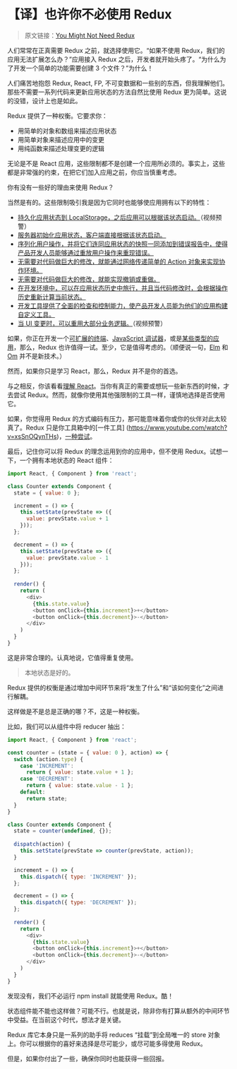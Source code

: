 # 【译】也许你不必使用 Redux

> 原文链接：[You Might Not Need Redux](https://medium.com/@dan_abramov/you-might-not-need-redux-be46360cf367#.a98d3x6e7)

人们常常在正真需要 Redux 之前，就选择使用它。“如果不使用 Redux，我们的应用无法扩展怎么办？”应用接入 Redux 之后，开发者就开始头疼了。“为什么为了开发一个简单的功能需要创建 3 个文件？”为什么！

人们痛苦地抱怨 Redux, React, FP, 不可变数据和一些别的东西，但我理解他们。那些不需要一系列代码来更新应用状态的方法自然比使用 Redux 更为简单。这说的没错，设计上也是如此。

Redux 提供了一种权衡。它要求你：

* 用简单的对象和数组来描述应用状态
* 用简单对象来描述应用中的变更
* 用纯函数来描述处理变更的逻辑

无论是不是 React 应用，这些限制都不是创建一个应用所必须的。事实上，这些都是非常强的约束，在把它们加入应用之前，你应当慎重考虑。

你有没有一些好的理由来使用 Redux？

当然是有的。这些限制吸引我是因为它同时也能够使应用拥有以下的特性：

* [持久化应用状态到 LocalStorage，之后应用可以根据该状态启动。](https://egghead.io/lessons/javascript-redux-persisting-the-state-to-the-local-storage?course=building-react-applications-with-idiomatic-redux)（视频预警）
* [服务器初始化应用状态，客户端直接根据该状态启动。](http://redux.js.org/docs/recipes/ServerRendering.html)
* [序列化用户操作，并将它们连同应用状态的快照一同添加到错误报告中，使得产品开发人员能够通过重放用户操作来重现错误。](https://github.com/dtschust/redux-bug-reporter)
* [无需要对代码做巨大的修改，就能通过网络传递简单的 Action 对象来实现协作环境。](https://github.com/philholden/redux-swarmlog)
* [无需要对代码做巨大的修改，就能实现撤销或重做。](http://redux.js.org/docs/recipes/ImplementingUndoHistory.html)
* [在开发环境中，可以在应用状态历史中旅行，并且当代码修改时，会根据操作历史重新计算当前状态。](https://github.com/gaearon/redux-devtools)
* [开发工具提供了全面的检查和控制能力，使产品开发人员能为他们的应用构建自定义工具。](https://github.com/romseguy/redux-devtools-chart-monitor)
* [当 UI 变更时，可以重用大部分业务逻辑。](https://www.youtube.com/watch?v=gvVpSezT5_M&feature=youtu.be&t=11m51s)（视频预警）

如果，你正在开发一个[可扩展的终端](https://hyperterm.org/)、[JavaScript 调试器](https://hacks.mozilla.org/2016/09/introducing-debugger-html/)，或是[某些类型的应用](https://twitter.com/necolas/status/727538799966715904)，那么，Redux 也许值得一试。至少，它是值得考虑的。（顺便说一句，[Elm](https://github.com/evancz/elm-architecture-tutorial) 和 [Om](https://github.com/omcljs/om) 并不是新技术。）

然而，如果你只是学习 React，那么，Redux 并不是你的首选。

与之相反，你该看看[理解 React](https://facebook.github.io/react/docs/thinking-in-react.html)。当你有真正的需要或想玩一些新东西的时候，才去尝试 Redux。然而，就像你使用其他强限制的工具一样，谨慎地选择是否使用它。

如果，你觉得用 Redux 的方式编码有压力，那可能意味着你或你的伙伴对此太较真了。Redux 只是你工具箱中的[一件工具] (https://www.youtube.com/watch?v=xsSnOQynTHs)，[一种尝试](https://www.youtube.com/watch?v=uvAXVMwHJXU)。

最后，记住你可以将 Redux 的理念运用到你的应用中，但不使用 Redux。试想一下，一个拥有本地状态的 React 组件：

```JavaScript
import React, { Component } from 'react';

class Counter extends Component {
  state = { value: 0 };

  increment = () => {
    this.setState(prevState => ({
      value: prevState.value + 1
    }));
  };

  decrement = () => {
    this.setState(prevState => ({
      value: prevState.value - 1
    }));
  };
  
  render() {
    return (
      <div>
        {this.state.value}
        <button onClick={this.increment}>+</button>
        <button onClick={this.decrement}>-</button>
      </div>
    )
  }
}
```

这是非常合理的。认真地说，它值得重复使用。

> 本地状态是好的。

Redux 提供的权衡是通过增加中间环节来将“发生了什么”和“该如何变化”之间进行解耦。

这样做是不是总是正确的哪？不，这是一种权衡。

比如，我们可以从组件中将 reducer 抽出：

```JavaScript
import React, { Component } from 'react';

const counter = (state = { value: 0 }, action) => {
  switch (action.type) {
    case 'INCREMENT':
      return { value: state.value + 1 };
    case 'DECREMENT':
      return { value: state.value - 1 };
    default:
      return state;
  }
}

class Counter extends Component {
  state = counter(undefined, {});
  
  dispatch(action) {
    this.setState(prevState => counter(prevState, action));
  }

  increment = () => {
    this.dispatch({ type: 'INCREMENT' });
  };

  decrement = () => {
    this.dispatch({ type: 'DECREMENT' });
  };
  
  render() {
    return (
      <div>
        {this.state.value}
        <button onClick={this.increment}>+</button>
        <button onClick={this.decrement}>-</button>
      </div>
    )
  }
}
```

发现没有，我们不必运行 npm install 就能使用 Redux。酷！

状态组件能不能也这样做？可能不行。也就是说，除非你有打算从额外的中间环节中受益。在当前这个时代，想法才是关键。

Redux 库它本身只是一系列的助手将 reduces “挂载”到全局唯一的 store 对象上。你可以根据你的喜好来选择是尽可能少，或尽可能多得使用 Redux。

但是，如果你付出了一些，确保你同时也能获得一些回报。
